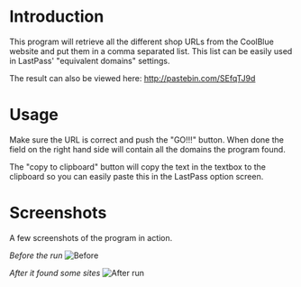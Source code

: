 Introduction
============

This program will retrieve all the different shop URLs from the CoolBlue website and put them in a comma separated list.
This list can be easily used in LastPass' "equivalent domains" settings.

The result can also be viewed here: http://pastebin.com/SEfqTJ9d

Usage
=====

Make sure the URL is correct and push the "GO!!!" button. 
When done the field on the right hand side will contain all the domains the program found.

The "copy to clipboard" button will copy the text in the textbox to the clipboard so you can easily paste this in the LastPass option screen.

Screenshots
============

A few screenshots of the program in action.

*Before the run*
![Before](https://raw.github.com/jorisv83/GetCoolBlueSitesForLastPass/master/Screenshots/start.png "Before run")

*After it found some sites*
![After run](https://raw.github.com/jorisv83/GetCoolBlueSitesForLastPass/master/Screenshots/after.run.png "It found some sites!")
